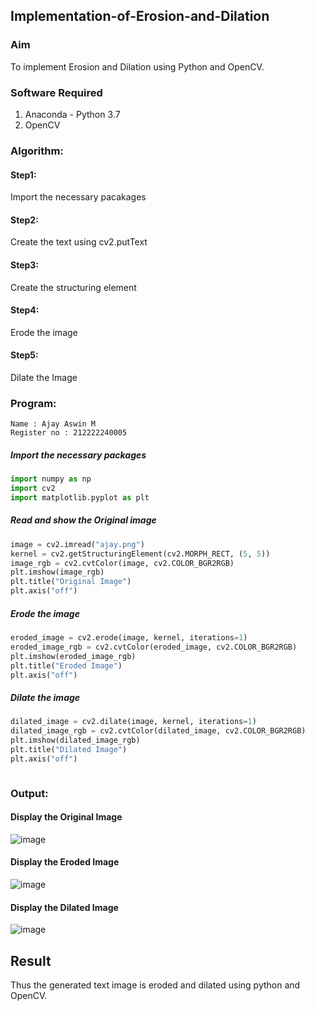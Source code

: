 ## Implementation-of-Erosion-and-Dilation
### Aim
To implement Erosion and Dilation using Python and OpenCV.
### Software Required
1. Anaconda - Python 3.7
2. OpenCV
### Algorithm:
#### Step1:<br>
Import the necessary pacakages

#### Step2:<br>
Create the text using cv2.putText

#### Step3:<br>
Create the structuring element

#### Step4:<br>
Erode the image


#### Step5: <br>
Dilate the Image

 
### Program:
```
Name : Ajay Aswin M
Register no : 212222240005
```

##### Import the necessary packages
``` Python
import numpy as np
import cv2
import matplotlib.pyplot as plt
```
##### Read and show the Original image
``` Python
image = cv2.imread("ajay.png")
kernel = cv2.getStructuringElement(cv2.MORPH_RECT, (5, 5))
image_rgb = cv2.cvtColor(image, cv2.COLOR_BGR2RGB)
plt.imshow(image_rgb)
plt.title("Original Image")
plt.axis("off")
```

##### Erode the image
``` Python
eroded_image = cv2.erode(image, kernel, iterations=1)
eroded_image_rgb = cv2.cvtColor(eroded_image, cv2.COLOR_BGR2RGB)
plt.imshow(eroded_image_rgb)
plt.title("Eroded Image")
plt.axis("off")

```
##### Dilate the image
``` Python
dilated_image = cv2.dilate(image, kernel, iterations=1)
dilated_image_rgb = cv2.cvtColor(dilated_image, cv2.COLOR_BGR2RGB)
plt.imshow(dilated_image_rgb)
plt.title("Dilated Image")
plt.axis("off")



```
### Output:

#### Display the Original Image


![image](https://github.com/user-attachments/assets/da164988-3675-42ad-8e20-004a2a33e1e3)


#### Display the Eroded Image


![image](https://github.com/user-attachments/assets/4281ffb4-6183-40c0-bcc9-8254aa48df8d)



#### Display the Dilated Image


![image](https://github.com/user-attachments/assets/13c3c158-db1b-4ee1-ab9c-dc560f8597a0)



## Result
Thus the generated text image is eroded and dilated using python and OpenCV.
